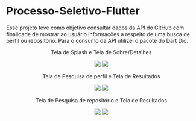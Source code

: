 # Processo-Seletivo-Flutter

Esse projeto teve como objetivo consultar dados da API do GitHub com finalidade de mostrar ao usuário informações a respeito de uma busca de perfil ou repositório. 
Para o consumo da API utilizei o pacote do Dart Dio.

<div align="center">
  <p>Tela de Splash e Tela de Sobre/Detalhes</p>
  <img src="https://user-images.githubusercontent.com/58201578/156711158-b77be21e-909b-4d84-9745-717a97c1ef1c.png" />
  <img src="https://user-images.githubusercontent.com/58201578/156712460-b1b03580-aca2-4409-a0de-ab1a414a7b3f.png" />
 </div>
 
 <div align="center">
  <p>Tela de Pesquisa de perfil e Tela de Resultados</p>
  <img src="https://user-images.githubusercontent.com/58201578/156711809-b1dfa1f1-cc90-41c5-bd29-76966eb96267.png" />
  <img src="https://user-images.githubusercontent.com/58201578/156711799-1dce3f93-7825-447a-85ee-ccea04a6353d.png" />
 </div>

 <div align="center">
  <p>Tela de Pesquisa de repositório e Tela de Resultados</p>
  <img src="https://user-images.githubusercontent.com/58201578/156711805-9a50ebdd-bf79-4112-b10a-2b8ee76f9c8a.png" />
  <img src="https://user-images.githubusercontent.com/58201578/156711817-fb205b82-4d66-4368-a438-b454630d4d02.png" />
 </div>
